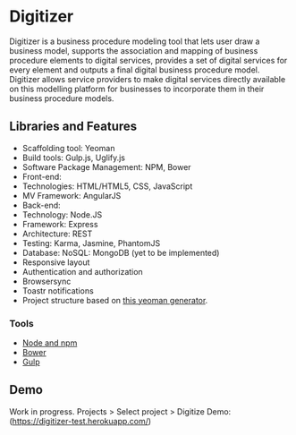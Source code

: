 # Digitizer

Digitizer is a business procedure modeling tool that lets user draw a business model, supports the association and mapping of business procedure elements to digital services, provides a set of digital services for every element and outputs a final digital business procedure model. Digitizer allows service providers to make digital services directly available on this modelling platform for businesses to incorporate them in their business procedure models.


## Libraries and Features
* Scaffolding tool: Yeoman
* Build tools: Gulp.js, Uglify.js
* Software Package Management: NPM, Bower
* Front-end:
* Technologies: HTML/HTML5, CSS, JavaScript 
* MV Framework: AngularJS 
* Back-end:
* Technology: Node.JS
* Framework: Express
* Architecture: REST
* Testing: Karma, Jasmine, PhantomJS
* Database: NoSQL: MongoDB (yet to be implemented)
* Responsive layout
* Authentication and authorization
* Browsersync
* Toastr notifications
* Project structure based on [this yeoman generator](https://github.com/Swiip/generator-gulp-angular).

### Tools
* [Node and npm](http://nodejs.org)
* [Bower](http://bower.io)
* [Gulp](http://gulpjs.com)


## Demo
Work in progress. 
Projects > Select project > Digitize
Demo: (https://digitizer-test.herokuapp.com/)


